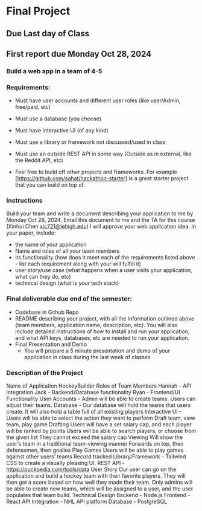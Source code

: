# Final Project

## Due Last day of Class
## First report due Monday Oct 28, 2024

### Build a web app in a team of 4-5

### Requirements:
* Must have user accounts and different user roles (like user/Admin, free/paid, etc)
* Must use a database (you choose)
* Must have interactive UI (of any kind)
* Must use a library or framework not discussed/used in class
* Must use an outside REST API in some way (Outside as in external, like the Reddit API, etc)

* Feel free to build off other projects and frameworks. For example [https://github.com/sahat/hackathon-starter] is a great starter project that you can build on top of. 

### Instructions
Build your team and write a document describing your application to me by Monday Oct 28, 2024. Email this document to me and the TA for this course (Xinhui Chen xic721@lehigh.edu)  I will approve your web application idea. In your paper, include:
* the name of your application
* Name and roles of all your team members
* its functionality (how does it meet each of the requirements listed above - list each requirement along with your will fulfill it)
* user story/use case (what happens when a user visits your application, what can they do, etc)
* technical design (what is your tech stack)


### Final deliverable due end of the semester:
* Codebase in Github Repo
* README describing your project, with all the information outlined above (team members, application name, description, etc). You will also include detailed instructions of how to install and run your application, and what API keys, databases, etc are needed to run your application.
* Final Presentation and Demo
  * You will prepare a 5 minute presentation and demo of your application in class during the last week of classes

### Description of the Project
Name of Application
HockeyBuilder 
Roles of Team Members
Hannah - API Integration
Jack - Backend/Database functionality
Ryan - Frontend/UI
Functionality
User Accounts - 
Admin will be able to create teams.
Users can adjust their teams.
Database - 
	Our database will hold the teams that users create. 
	It will also hold a table full of all existing players
Interactive UI - 
	Users will be able to select the action they want to perform 
		Draft team, view team, play game
	Drafting
		Users will have a set salary cap, and each player will be ranked by points
		Users will be able to search players, or choose from the given list
		They cannot exceed the salary cap 
	Viewing
		Will show the user’s team in a traditional team-viewing manner
		Forwards on top, then defensemen, then goalies
	Play Games
		Users will be able to play games against other users’ teams
		Record tracked 
Library/Framework - 
	Tailwind CSS to create a visually pleasing UI.
REST API - 
	https://puckpedia.com/tools/data 
User Story
Our user can go on the application and build a hockey team with their favorite players. They will then get a score based on how well they made their team. Only admins will be able to create new teams, which will be assigned to a user, and the user populates that team build.
Technical Design
Backend - Node.js
Frontend - React
API Integration - NHL API platform
Database - PostgreSQL
